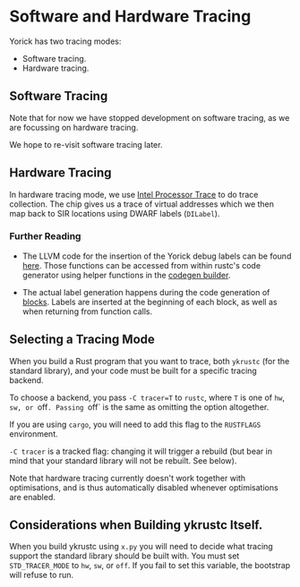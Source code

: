 # Software and Hardware Tracing

Yorick has two tracing modes:

 * Software tracing.
 * Hardware tracing.

## Software Tracing

Note that for now we have stopped development on software tracing, as we are
focussing on hardware tracing.

We hope to re-visit software tracing later.

## Hardware Tracing

In hardware tracing mode, we use
[Intel Processor Trace](https://software.intel.com/en-us/blogs/2013/09/18/processor-tracing)
to do trace collection. The chip gives us a trace of virtual addresses which we
then map back to SIR locations using DWARF labels (`DILabel`).

### Further Reading

* The LLVM code for the insertion of the Yorick debug labels can be found
  [here](https://github.com/softdevteam/ykrustc/blob/master/src/rustllvm/RustWrapper.cpp).
  Those functions can be accessed from within rustc's code generator using
  helper functions in the
  [codegen builder](https://github.com/softdevteam/ykrustc/blob/master/src/librustc_codegen_llvm/builder.rs).

* The actual label generation happens during the code generation of
  [blocks](https://github.com/softdevteam/ykrustc/blob/master/src/librustc_codegen_ssa/mir/block.rs).
  Labels are inserted at the beginning of each block, as well as when returning
  from function calls.

## Selecting a Tracing Mode

When you build a Rust program that you want to trace, both `ykrustc` (for the
standard library), and your code must be built for a specific tracing backend.

To choose a backend, you pass `-C tracer=T` to `rustc`, where `T` is one of
`hw`, `sw, or `off`. Passing `off` is the same as omitting the option
altogether.

If you are using `cargo`, you will need to add this flag to the `RUSTFLAGS`
environment.

`-C tracer` is a tracked flag: changing it will trigger a rebuild (but bear in
mind that your standard library will not be rebuilt. See below).

Note that hardware tracing currently doesn't work together with optimisations,
and is thus automatically disabled whenever optimisations are enabled.

## Considerations when Building ykrustc Itself.

When you build ykrustc using `x.py` you will need to decide what tracing
support the standard library should be built with. You must set
`STD_TRACER_MODE` to `hw`, `sw`, or `off`. If you fail to set this variable,
the bootstrap will refuse to run.
